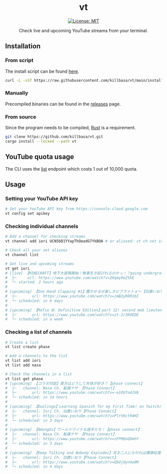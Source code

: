 <div align="center">

# vt

[![License: MIT](https://img.shields.io/badge/License-MIT-yellow.svg)](https://opensource.org/licenses/MIT)

Check live and upcoming YouTube streams from your terminal.

</div>

## Installation

### From script

The install script can be found [here](/install.sh).

```sh
curl -L -sSf https://raw.githubusercontent.com/killbasa/vt/main/install.sh | sh
```

### Manually

Precompiled binaries can be found in the [releases](https://github.com/killbasa/vt/releases) page.

### From source

Since the program needs to be compiled, [Rust](https://www.rust-lang.org/) is a requirement.

```sh
git clone https://github.com/killbasa/vt.git
cargo install --locked --path vt
```

## YouTube quota usage

The CLI uses the [list](https://developers.google.com/youtube/v3/docs/videos/list) endpoint which costs 1 out of 10,000 quota.

## Usage

### Setting your YouTube API key

```sh
# Set your YouTube API key from https://console.cloud.google.com
vt config set apikey
```

### Checking individual channels

```sh
# Add a channel for checking streams
vt channel add iori UCN5bD1YYapThOeadG7YkBOA # or aliased: vt ch set iori UCN5bD1YYapThOeadG7YkBOA

# Check all your set aliases
vt channel list

# Get live and upcoming streams
vt get iori
# [live] 【MINECRAFT】地下大冒険開始！無事生き延びれるのかっ！？going underground again:)【白鹿いおり Phase Connect】
#  ├─     url: https://www.youtube.com/watch?v=Z0qmy9eZ5kE
#  └─ started: 2 hours ago
#
# [upcoming] 【One Hand Clapping #1】響かせるぜ美しきビブラァトォ～【白鹿いおり Phase Connect】
#  ├─       url: https://www.youtube.com/watch?v=jmB2yR0R1bI
#  └─ scheduled: in 6 days
#
# [upcoming] 【Mafia Ⅲ: Definitive Edition】part 12! second mob lieutenant! on Twitch【白鹿いおり Phase Connect】
#  ├─       url: https://www.youtube.com/watch?v=zt-2r3R4EDE
#  └─ scheduled: in a week

```

### Checking a list of channels

```sh
# Create a list
vt list create phase

# Add a channels to the list
vt list add iori
vt list add nasa

# Check the channels in a list
vt list get phase
# [upcoming] 【コラボ対談】貴方はどうして天体が好き？【phase connect】
#  ├─   channel: Nasa Ch. 転寝ナサ 【Phase Connect】
#  ├─       url: https://www.youtube.com/watch?v=-e1OUTo4JVA
#  └─ scheduled: in 14 hours
#
# [upcoming] 【Duolingo】Learning Spanish for my First Time! on Twitch/スペイン語を勉強するよ【白鹿いおり Phase Connect】
#  ├─   channel: Iori Ch. 白鹿いおり【Phase Connect】
#  ├─       url: https://www.youtube.com/watch?v=PlYtKct94HI
#  └─ scheduled: in 3 days
#
# [upcoming] 【AmongUs】ワールドワイドな選手たち！【phase connect】
#  ├─   channel: Nasa Ch. 転寝ナサ 【Phase Connect】
#  ├─       url: https://www.youtube.com/watch?v=zFPMQoQOmhY
#  └─ scheduled: in 3 days
#
# [upcoming] 【Keep Talking and Nobody Explodes】天才二人にかかれば爆弾処理くらいおゆーwwwwな件について。w/@PinaPengin 【白鹿いおり Phase Connect】
#  ├─   channel: Iori Ch. 白鹿いおり【Phase Connect】
#  ├─       url: https://www.youtube.com/watch?v=QbOjOyn4a0M
#  └─ scheduled: in 4 days
```
